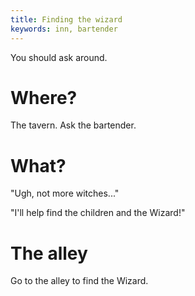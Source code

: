 ```yaml
---
title: Finding the wizard
keywords: inn, bartender
---
```


You should ask around.

# Where?
The tavern. Ask the bartender.

# What?
"Ugh, not more witches..."

"I'll help find the children and the Wizard!"

# The alley
Go to the alley to find the Wizard.
